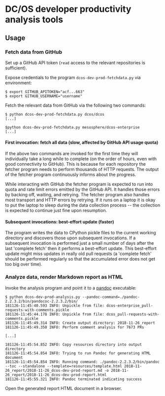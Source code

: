 # DC/OS developer productivity analysis tools

## Usage

### Fetch data from GitHub

Set up a GitHub API token (`read` access to the relevant repositories is
sufficient).

Expose credentials to the program `dcos-dev-prod-fetchdata.py` via environment:

```
$ export GITHUB_APITOKEN="acf...663"
$ export GITHUB_USERNAME="username"
```

Fetch the relevant data from GitHub via the following two commands:
```
$ python dcos-dev-prod-fetchdata.py dcos/dcos
[...]

$python dcos-dev-prod-fetchdata.py mesosphere/dcos-enterprise
[...]
```

#### First invocation: fetch all data (slow, affected by GitHub API usage quota)

If the above two commands are invoked for the first time they will individually
take a long while to complete (on the order of hours, even with good
connectivity to GitHub). This is because for each repository the fetcher program
needs to perform thousands of HTTP requests. The output of the fetcher program
continuously informs about the progress.

While interacting with GitHub the fetcher program is expected to run into quota
and rate limit errors emitted by the GitHub API. It handles those errors by
backing off, waiting, and retrying. The fetcher program also handles most
transport and HTTP errors by retrying. If it runs on a laptop it is okay to put
the laptop to sleep during the data collection process -- the collection is
expected to continue just fine upon resumption.


#### Subsequent invocations: best-effort update (faster)

The program writes the data to CPython pickle files to the current working
directory and discovers those upon subsequent invocations. If a subsequent
invocation is performed just a small number of days after the last 'complete
fetch' then it performs a best-effort update. This best-effort update might miss
updates in really old pull requests (a 'complete fetch' should be performed
regularly so that the accumulated error does not get too big over time).


### Analyze data, render Markdown report as HTML

Invoke the analysis program and point it to a [pandoc](https://pandoc.org/)
executable:

```
$ python dcos-dev-prod-analysis.py --pandoc-command=./pandoc-2.2.3.2/bin/pandococ-2.2.3.2/bin/
181126-11:45:40.593 INFO: Unpickle from file: dcos-enterprise_pull-requests-with-comments.pickle
181126-11:45:44.178 INFO: Unpickle from file: dcos_pull-requests-with-comments.pickle
181126-11:45:49.314 INFO: Create output directory: 2018-11-26_report
181126-11:45:49.350 INFO: Perform comment analysis for 7673 PRs

[...]

181126-11:45:54.852 INFO: Copy resources directory into output directory
181126-11:45:54.854 INFO: Trying to run Pandoc for generating HTML document
181126-11:45:54.854 INFO: Running command: ./pandoc-2.2.3.2/bin/pandoc --toc --standalone --template=resources/template.html 2018-11-26_report/2018-11-26_dcos-dev-prod-report.md -o 2018-11-26_report/2018-11-26_dcos-dev-prod-report.html
181126-11:45:55.321 INFO: Pandoc terminated indicating success
```

Open the generated report HTML document in a browser.